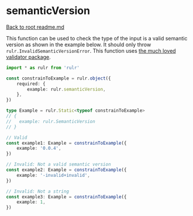 # semanticVersion

[Back to root readme.md](../../../readme.md)

This function can be used to check the type of the input is a valid semantic version as shown in the example below. It should only throw `rulr.InvalidSemanticVersionError`. This function uses [the much loved validator package](https://github.com/validatorjs/validator.js).

```ts
import * as rulr from 'rulr'

const constrainToExample = rulr.object({
	required: {
		example: rulr.semanticVersion,
	},
})

type Example = rulr.Static<typeof constrainToExample>
// {
//   example: rulr.SemanticVersion
// }

// Valid
const example1: Example = constrainToExample({
	example: '0.0.4',
})

// Invalid: Not a valid semantic version
const example2: Example = constrainToExample({
	example: '-invalid+invalid',
})

// Invalid: Not a string
const example3: Example = constrainToExample({
	example: 1,
})
```
